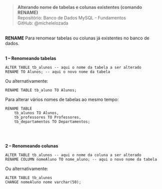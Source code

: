 > **Alterando nome de tabelas e colunas existentes (comando RENAME)**  
> Repositório: Banco de Dados MySQL - Fundamentos  
> GitHub: @michelelozada
&nbsp;
     
&nbsp;  
**RENAME**
Para renomear tabelas ou colunas já existentes no banco de dados.
&nbsp;
     
&nbsp;   
**1 – Renomeando tabelas**  
```mysql
ALTER TABLE tb_alunos -- aqui o nome da tabela a ser alterado
RENAME TO Alunos; -- aqui o novo nome da tabela  
```
Ou alternativamente:
```mysql
RENAME TABLE tb_aluno TO Alunos;
```
Para alterar vários nomes de tabelas ao mesmo tempo:
```mysql
RENAME TABLE 
	tb_alunos TO Alunos, 
	tb_professores TO Professores, 
	tb_departamentos TO Departamentos; 
```
&nbsp;
     
&nbsp;  
**2 – Renomeando colunas**  
```mysql
ALTER TABLE tb_alunos -- aqui o nome da coluna a ser alterado
RENAME COLUMN nomeAluno TO nome_aluno; -- aqui o novo nome da tabela  
```
Ou alternativamente:
```mysql 
ALTER TABLE tb_alunos
CHANGE nomeAluno nome varchar(50);
```